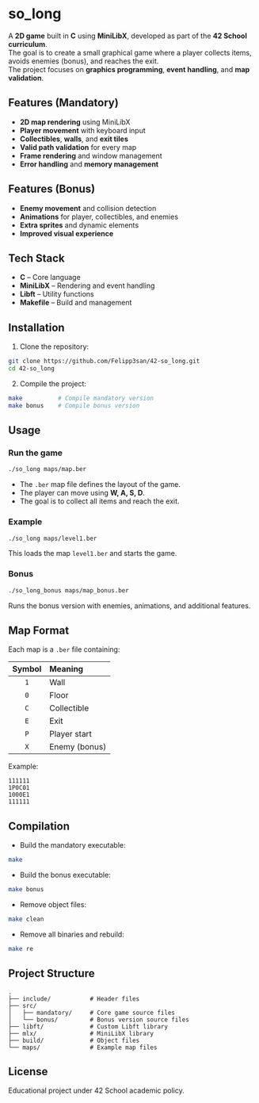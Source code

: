 # so_long

A **2D game** built in **C** using **MiniLibX**, developed as part of the **42 School curriculum**.  
The goal is to create a small graphical game where a player collects items, avoids enemies (bonus), and reaches the exit.  
The project focuses on **graphics programming**, **event handling**, and **map validation**.

## Features (Mandatory)

- **2D map rendering** using MiniLibX
- **Player movement** with keyboard input
- **Collectibles**, **walls**, and **exit tiles**
- **Valid path validation** for every map
- **Frame rendering** and window management
- **Error handling** and **memory management**

## Features (Bonus)

- **Enemy movement** and collision detection  
- **Animations** for player, collectibles, and enemies  
- **Extra sprites** and dynamic elements  
- **Improved visual experience**

## Tech Stack

- **C** – Core language  
- **MiniLibX** – Rendering and event handling  
- **Libft** – Utility functions  
- **Makefile** – Build and management  

## Installation

1. Clone the repository:

```bash
git clone https://github.com/Felipp3san/42-so_long.git
cd 42-so_long
```

2. Compile the project:

```bash
make          # Compile mandatory version
make bonus    # Compile bonus version
```

## Usage

### Run the game

```bash
./so_long maps/map.ber
```

- The `.ber` map file defines the layout of the game.
- The player can move using **W, A, S, D**.
- The goal is to collect all items and reach the exit.

### Example

```bash
./so_long maps/level1.ber
```

This loads the map `level1.ber` and starts the game.

### Bonus

```bash
./so_long_bonus maps/map_bonus.ber
```

Runs the bonus version with enemies, animations, and additional features.

## Map Format

Each map is a `.ber` file containing:

| Symbol | Meaning       |
|:------:|:--------------|
| `1`    | Wall          |
| `0`    | Floor         |
| `C`    | Collectible   |
| `E`    | Exit          |
| `P`    | Player start  |
| `X`    | Enemy (bonus) |

Example:

```
111111
1P0C01
1000E1
111111
```

## Compilation

- Build the mandatory executable:

```bash
make
```

- Build the bonus executable:

```bash
make bonus
```

- Remove object files:

```bash
make clean
```

- Remove all binaries and rebuild:

```bash
make re
```

## Project Structure

```
.
├── include/           # Header files
├── src/
│   ├── mandatory/     # Core game source files
│   └── bonus/         # Bonus version source files
├── libft/             # Custom Libft library
├── mlx/               # MiniLibX library
├── build/             # Object files
└── maps/              # Example map files
```

## License

Educational project under 42 School academic policy.
